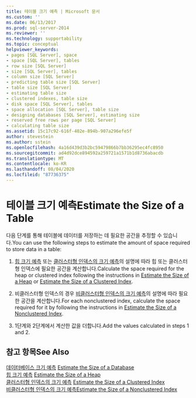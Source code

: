```yaml
---
title: 테이블 크기 예측 | Microsoft 문서
ms.custom: ''
ms.date: 06/13/2017
ms.prod: sql-server-2014
ms.reviewer: ''
ms.technology: supportability
ms.topic: conceptual
helpviewer_keywords:
- pages [SQL Server], space
- space [SQL Server], tables
- row size [SQL Server]
- size [SQL Server], tables
- column size [SQL Server]
- predicting table size [SQL Server]
- table size [SQL Server]
- estimating table size
- clustered indexes, table size
- disk space [SQL Server], tables
- space allocation [SQL Server], table size
- designing databases [SQL Server], estimating size
- reserved free rows per page [SQL Server]
- calculating table size
ms.assetid: 15c17c92-616f-402e-894b-907a296efe5f
author: stevestein
ms.author: sstein
ms.openlocfilehash: 4a16d439d3b2bc59479866b7bb36295ec4fc8950
ms.sourcegitcommit: ad4d92dce894592a259721a1571b1d8736abacdb
ms.translationtype: MT
ms.contentlocale: ko-KR
ms.lasthandoff: 08/04/2020
ms.locfileid: "87736375"
---
```

# <a name="estimate-the-size-of-a-table"></a><span data-ttu-id="482a3-102">테이블 크기 예측</span><span class="sxs-lookup"><span data-stu-id="482a3-102">Estimate the Size of a Table</span></span>
  <span data-ttu-id="482a3-103">다음 단계를 통해 테이블에 데이터를 저장하는 데 필요한 공간을 추정할 수 있습니다.</span><span class="sxs-lookup"><span data-stu-id="482a3-103">You can use the following steps to estimate the amount of space required to store data in a table:</span></span>  
  
1.  <span data-ttu-id="482a3-104">[힙 크기 예측](estimate-the-size-of-a-heap.md) 또는 [클러스터형 인덱스의 크기 예측](estimate-the-size-of-a-clustered-index.md)의 설명에 따라 힙 또는 클러스터형 인덱스에 필요한 공간을 계산합니다.</span><span class="sxs-lookup"><span data-stu-id="482a3-104">Calculate the space required for the heap or clustered index following the instructions in [Estimate the Size of a Heap](estimate-the-size-of-a-heap.md) or [Estimate the Size of a Clustered Index](estimate-the-size-of-a-clustered-index.md).</span></span>  
  
2.  <span data-ttu-id="482a3-105">비클러스터형 인덱스의 경우 [비클러스터형 인덱스의 크기 예측](estimate-the-size-of-a-nonclustered-index.md)의 설명에 따라 필요한 공간을 계산합니다.</span><span class="sxs-lookup"><span data-stu-id="482a3-105">For each nonclustered index, calculate the space required for it by following the instructions in [Estimate the Size of a Nonclustered Index](estimate-the-size-of-a-nonclustered-index.md).</span></span>  
  
3.  <span data-ttu-id="482a3-106">1단계와 2단계에서 계산한 값을 더합니다.</span><span class="sxs-lookup"><span data-stu-id="482a3-106">Add the values calculated in steps 1 and 2.</span></span>  
  
## <a name="see-also"></a><span data-ttu-id="482a3-107">참고 항목</span><span class="sxs-lookup"><span data-stu-id="482a3-107">See Also</span></span>  
 <span data-ttu-id="482a3-108">[데이터베이스 크기 예측](estimate-the-size-of-a-database.md) </span><span class="sxs-lookup"><span data-stu-id="482a3-108">[Estimate the Size of a Database](estimate-the-size-of-a-database.md) </span></span>  
 <span data-ttu-id="482a3-109">[힙 크기 예측](estimate-the-size-of-a-heap.md) </span><span class="sxs-lookup"><span data-stu-id="482a3-109">[Estimate the Size of a Heap](estimate-the-size-of-a-heap.md) </span></span>  
 <span data-ttu-id="482a3-110">[클러스터형 인덱스의 크기 예측](estimate-the-size-of-a-clustered-index.md) </span><span class="sxs-lookup"><span data-stu-id="482a3-110">[Estimate the Size of a Clustered Index](estimate-the-size-of-a-clustered-index.md) </span></span>  
 [<span data-ttu-id="482a3-111">비클러스터형 인덱스의 크기 예측</span><span class="sxs-lookup"><span data-stu-id="482a3-111">Estimate the Size of a Nonclustered Index</span></span>](estimate-the-size-of-a-nonclustered-index.md)  
  
  
